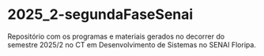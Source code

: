 # 2025_2-segundaFaseSenai
Repositório com os programas e materiais gerados no decorrer do semestre 2025/2 no CT em Desenvolvimento de Sistemas no SENAI Floripa.
